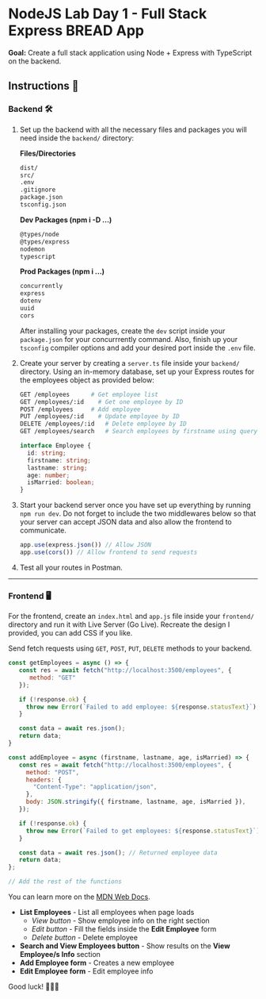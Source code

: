 # NodeJS Lab Day 1 - Full Stack Express BREAD App

**Goal:** Create a full stack application using Node + Express with TypeScript on the backend.

## Instructions 📖

### Backend 🛠️

1. Set up the backend with all the necessary files and packages you will need inside the `backend/` directory:

    **Files/Directories**

    ```bash
    dist/
    src/
    .env
    .gitignore
    package.json
    tsconfig.json
    ```

    **Dev Packages (npm i -D ...)**

    ```bash
    @types/node
    @types/express
    nodemon
    typescript
    ```

    **Prod Packages (npm i ...)**

    ```bash
    concurrently
    express
    dotenv
    uuid
    cors
    ```

    After installing your packages, create the `dev` script inside your `package.json` for your concurrrently command. Also, finish up your `tsconfig` compiler options and add your desired port inside the `.env` file.

2. Create your server by creating a `server.ts` file inside your `backend/` directory. Using an in-memory database, set up your Express routes for the employees object as provided below:

    ```bash
    GET /employees      # Get employee list
    GET /employees/:id    # Get one employee by ID
    POST /employees     # Add employee
    PUT /employees/:id    # Update employee by ID
    DELETE /employees/:id   # Delete employee by ID
    GET /employees/search   # Search employees by firstname using query parameter (http://localhost:3500/employees/search?firstname=john)
    ```

    ```ts
    interface Employee {
      id: string;
      firstname: string;
      lastname: string;
      age: number;
      isMarried: boolean;
    }
    ```

3. Start your backend server once you have set up everything by running `npm run dev`. Do not forget to include the two middlewares below so that your server can accept JSON data and also allow the frontend to communicate.

    ```ts
    app.use(express.json()) // Allow JSON
    app.use(cors()) // Allow frontend to send requests
    ```

4. Test all your routes in Postman.

---

### Frontend 🖥️

For the frontend, create an `index.html` and `app.js` file inside your `frontend/` directory and run it with Live Server (Go Live). Recreate the design I provided, you can add CSS if you like.

Send fetch requests using `GET`, `POST`, `PUT`, `DELETE` methods to your backend.

```js
const getEmployees = async () => {
   const res = await fetch("http://localhost:3500/employees", {
      method: "GET"
   });

   if (!response.ok) {
     throw new Error(`Failed to add employee: ${response.statusText}`);
   }

   const data = await res.json();
   return data;
}

const addEmployee = async (firstname, lastname, age, isMarried) => {
   const res = await fetch("http://localhost:3500/employees", {
     method: "POST",
     headers: {
       "Content-Type": "application/json",
     },
     body: JSON.stringify({ firstname, lastname, age, isMarried }),
   });

   if (!response.ok) {
     throw new Error(`Failed to get employees: ${response.statusText}`);
   }

   const data = await res.json(); // Returned employee data
   return data;
};

// Add the rest of the functions
```

You can learn more on the [MDN Web Docs](https://developer.mozilla.org/en-US/docs/Web/API/Fetch_API/Using_Fetch#setting_a_body).

- **List Employees** - List all employees when page loads
    - *View button* - Show employee info on the right section
    - *Edit button* - Fill the fields inside the **Edit Employee** form
    - *Delete button* - Delete employee
- **Search and View Employees button** - Show results on the **View Employee/s Info** section
- **Add Employee form** - Creates a new employee
- **Edit Employee form** - Edit employee info

Good luck! 🎉🎉🎉
